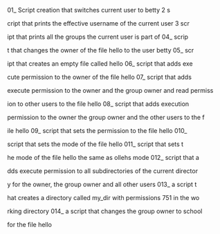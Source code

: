 01_ Script creation that switches current user to betty 2 s

cript that prints the effective username of the current user 3 scr

ipt that prints all the groups the current user is part of 04_ scrip

t that changes the owner of the file hello to the user betty 05_ scr

ipt that creates an empty file called hello 06_ script that adds exe

cute permission to the owner of the file hello 07_ script that adds 

execute permission to the owner and the group owner and read permiss

ion to other users to the file hello 08_ script that adds execution 

permission to the owner the group owner and the other users to the f

ile hello 09_ script that sets the permission to the file hello 010_

 script that sets the mode of the file hello 011_ script that sets t

he mode of the file hello the same as ollehs mode 012_ script that a

dds execute permission to all subdirectories of the current director

y for the owner, the group owner and all other users 013_ a script t

hat creates a directory called my_dir with permissions 751 in the wo

rking directory 014_ a script that changes the group owner to school

 for the file hello
